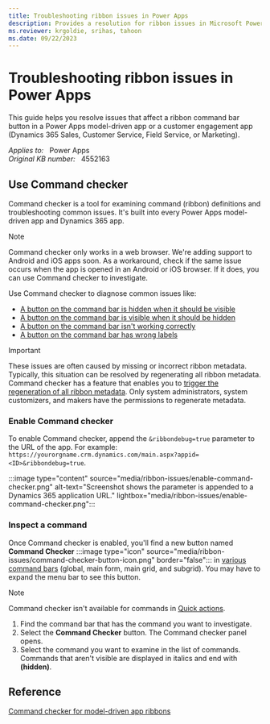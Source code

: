 ```yaml
---
title: Troubleshooting ribbon issues in Power Apps
description: Provides a resolution for ribbon issues in Microsoft Power Apps.
ms.reviewer: krgoldie, srihas, tahoon
ms.date: 09/22/2023
---
```

# Troubleshooting ribbon issues in Power Apps

This guide helps you resolve issues that affect a ribbon command bar button in a Power Apps model-driven app or a customer engagement app (Dynamics 365 Sales, Customer Service, Field Service, or Marketing).

_Applies to:_ &nbsp; Power Apps  
_Original KB number:_ &nbsp; 4552163

## Use Command checker

Command checker is a tool for examining command (ribbon) definitions and troubleshooting common issues. It's built into every Power Apps model-driven app and Dynamics 365 app.

> [!NOTE]
> Command checker only works in a web browser. We're adding support to Android and iOS apps soon. As a workaround, check if the same issue occurs when the app is opened in an Android or iOS browser. If it does, you can use Command checker to investigate.

Use Command checker to diagnose common issues like:

- [A button on the command bar is hidden when it should be visible](ribbon-issues-button-hidden.md)
- [A button on the command bar is visible when it should be hidden](ribbon-issues-button-visible.md)
- [A button on the command bar isn't working correctly](ribbon-issues-button-not-working-correctly.md)
- [A button on the command bar has wrong labels](ribbon-issues-button-wrong-label.md)

> [!IMPORTANT]
> These issues are often caused by missing or incorrect ribbon metadata. Typically, this situation can be resolved by regenerating all ribbon metadata. Command checker has a feature that enables you to [trigger the regeneration of all ribbon metadata](regenerate-ribbon-metadata.md). Only system administrators, system customizers, and makers have the permissions to regenerate metadata.

### Enable Command checker

To enable Command checker, append the `&ribbondebug=true` parameter to the URL of the app. For example: `https://yourorgname.crm.dynamics.com/main.aspx?appid=<ID>&ribbondebug=true`.

:::image type="content" source="media/ribbon-issues/enable-command-checker.png" alt-text="Screenshot shows the parameter is appended to a Dynamics 365 application URL." lightbox="media/ribbon-issues/enable-command-checker.png":::

### Inspect a command

Once Command checker is enabled, you'll find a new button named **Command Checker** :::image type="icon" source="media/ribbon-issues/command-checker-button-icon.png" border="false"::: in [various command bars](/power-apps/maker/model-driven-apps/command-designer-overview#command-bar-locations) (global, main form, main grid, and subgrid). You may have to expand the menu bar to see this button.

> [!NOTE]
> Command checker isn't available for commands in [Quick actions](/power-apps/maker/model-driven-apps/command-designer-overview#command-bar-locations).

1. Find the command bar that has the command you want to investigate.
2. Select the **Command Checker** button. The Command checker panel opens.
3. Select the command you want to examine in the list of commands. Commands that aren't visible are displayed in italics and end with **(hidden)**.

## Reference

[Command checker for model-driven app ribbons](https://powerapps.microsoft.com/blog/introducing-command-checker-for-model-app-ribbons/)
